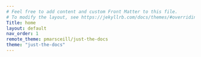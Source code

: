 ```yaml
---
# Feel free to add content and custom Front Matter to this file.
# To modify the layout, see https://jekyllrb.com/docs/themes/#overriding-theme-defaults
Title: home
layout: default
nav_order: 1
remote_theme: pmarsceill/just-the-docs
theme: "just-the-docs"
---
```

